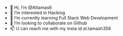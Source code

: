 - 👋 Hi, I’m @Altamas6
- 👀 I’m interested in Hacking
- 🌱 I’m currently learning Full Stack Web Development
- 💞️ I’m looking to collaborate on Github
- 📫 U can reach me with my insta id al.tamash359

<!---
Altamas6/Altamas6 is a ✨ special ✨ repository because its `README.md` (this file) appears on your GitHub profile.
You can click the Preview link to take a look at your changes.
--->
